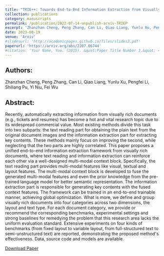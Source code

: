 ```yaml
---
title: "TRIE++: Towards End-to-End Information Extraction from Visually Rich Documents"
collection: publications
category: manuscripts
permalink: /publication/2022-07-14-unpublish-arxiv-TRIEP
excerpt: 'Zhanzhan Cheng, Peng Zhang, Can Li, Qiao Liang, Yunlu Xu, Pengfei Li, Shiliang Pu, Yi Niu, Fei Wu'
date: 2023-08-19
venue: 'Arxiv'
#slidesurl: 'http://academicpages.github.io/files/slides3.pdf'
paperurl: 'https://arxiv.org/abs/2207.06744'
#citation: 'Your Name, You. (2015). &quot;Paper Title Number 3.&quot; <i>Journal 1</i>. 1(3).'
---
```


Authors:
------
Zhanzhan Cheng, Peng Zhang, Can Li, Qiao Liang, Yunlu Xu, Pengfei Li, Shiliang Pu, Yi Niu, Fei Wu

Abstract:
------
Recently, automatically extracting information from visually rich documents (e.g., tickets and resumes) has become a hot and vital research topic due to its widespread commercial value. Most existing methods divide this task into two subparts: the text reading part for obtaining the plain text from the original document images and the information extraction part for extracting key contents. These methods mainly focus on improving the second, while neglecting that the two parts are highly correlated. This paper proposes a unified end-to-end information extraction framework from visually rich documents, where text reading and information extraction can reinforce each other via a well-designed multi-modal context block. Specifically, the text reading part provides multi-modal features like visual, textual and layout features. The multi-modal context block is developed to fuse the generated multi-modal features and even the prior knowledge from the pre-trained language model for better semantic representation. The information extraction part is responsible for generating key contents with the fused context features. The framework can be trained in an end-to-end trainable manner, achieving global optimization. What is more, we define and group visually rich documents into four categories across two dimensions, the layout and text type. For each document category, we provide or recommend the corresponding benchmarks, experimental settings and strong baselines for remedying the problem that this research area lacks the uniform evaluation standard. Extensive experiments on four kinds of benchmarks (from fixed layout to variable layout, from full-structured text to semi-unstructured text) are reported, demonstrating the proposed method's effectiveness. Data, source code and models are available.

[Download Paper](https://arxiv.org/abs/2207.06744)
